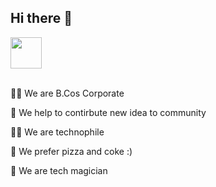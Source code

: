 ## Hi there 👋


<img src="https://github.com/BCos-corp/.github/assets/15562504/bfa7df52-6a97-42e5-aceb-f98065ed8b1a" width="50px"/>

<br/>
<br/>

🙋‍♀️ We are B.Cos Corporate

🌈 We help to contirbute new idea to community 

👩‍💻 We are technophile

🍿 We prefer pizza and coke :)

🧙 We are tech magician

